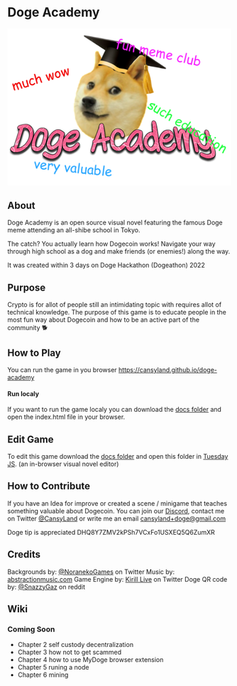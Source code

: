 
# Doge Academy

![Doge Academy Banner](https://github.com/CansyLand/doge-academy/blob/main/wiki/doge-academy-banner.png "Doge Academy Banner")

## About
Doge Academy is an open source visual novel featuring the famous Doge meme attending an all-shibe school in Tokyo.

The catch? You actually learn how Dogecoin works!
Navigate your way through high school as a dog and make friends (or enemies!) along the way.

It was created within 3 days on Doge Hackathon (Dogeathon) 2022 

## Purpose
Crypto is for allot of people still an intimidating topic with requires allot of technical knowledge.
The purpose of this game is to educate people in the most fun way about Dogecoin and how to be an active part of the community 🐕

## How to Play
You can run the game in you browser <a href="https://cansyland.github.io/doge-academy" target="_blank">https://cansyland.github.io/doge-academy</a> 

#### Run localy
If you want to run the game localy you can download the [docs folder](https://github.com/CansyLand/doge-academy/tree/main/docs "docs folder")  and open the index.html file in your browser.

## Edit Game
To edit this game download the [docs folder](https://github.com/CansyLand/doge-academy/tree/main/docs "docs folder")  and open this folder in [Tuesday JS](https://kirilllive.github.io/tuesday-js/ "Tuesday JS"). (an in-browser visual novel editor)

## How to Contribute
If you have an Idea for improve or created a scene / minigame that teaches something valuable about Dogecoin. 
You can join our [Discord](https://discord.gg/yGUHYDzybR "Discord Invite"), contact me on Twitter [@CansyLand](https://twitter.com/CansyLand "@CansyLand")
or write me an email cansyland+doge@gmail.com

Doge tip is appreciated DHQ8Y7ZMV2kPSh7VCxFo1USXEQ5Q6ZumXR

## Credits
Backgrounds by: [@NoranekoGames](https://twitter.com/NoranekoGames "@NoranekoGames") on Twitter
Music by: [abstractionmusic.com](http://abstractionmusic.com/ "abstractionmusic.com")
Game Engine by: [Kirill Live](https://twitter.com/Kirill_Live_ "Kirill Live") on Twitter
Doge QR code by: [@SnazzyGaz](https://www.reddit.com/r/dogecoin/comments/7k71zn/post_your_receiving_address_for_a_custom_qr_code/ "@SnazzyGaz") on reddit

## Wiki




### Coming Soon

- Chapter 2 self custody decentralization 
- Chapter 3 how not to get scammed 
- Chapter 4 how to use MyDoge browser extension
- Chapter 5 runing a node 
- Chapter 6 mining 
